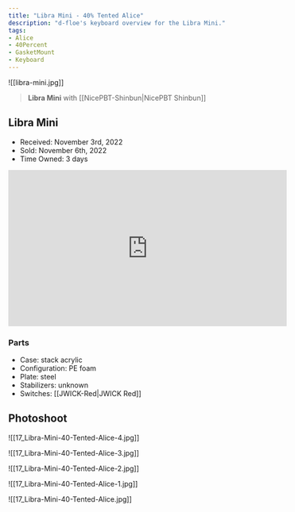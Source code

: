 ```yaml
---
title: "Libra Mini - 40% Tented Alice"
description: "d-floe's keyboard overview for the Libra Mini."
tags:
- Alice
- 40Percent
- GasketMount
- Keyboard
---
```


![[libra-mini.jpg]]

> **Libra Mini** with [[NicePBT-Shinbun|NicePBT Shinbun]]

## Libra Mini

- Received: November 3rd, 2022
- Sold: November 6th, 2022
- Time Owned: 3 days

<iframe width="560" height="315" src="https://www.youtube-nocookie.com/embed/yBTAshwfHUk" title="YouTube video player" frameborder="0" allow="accelerometer; autoplay; clipboard-write; encrypted-media; gyroscope; picture-in-picture; web-share" allowfullscreen></iframe>

### Parts

- Case: stack acrylic
- Configuration: PE foam
- Plate: steel
- Stabilizers: unknown
- Switches: [[JWICK-Red|JWICK Red]]

## Photoshoot

![[17_Libra-Mini-40-Tented-Alice-4.jpg]]

![[17_Libra-Mini-40-Tented-Alice-3.jpg]]

![[17_Libra-Mini-40-Tented-Alice-2.jpg]]

![[17_Libra-Mini-40-Tented-Alice-1.jpg]]

![[17_Libra-Mini-40-Tented-Alice.jpg]]